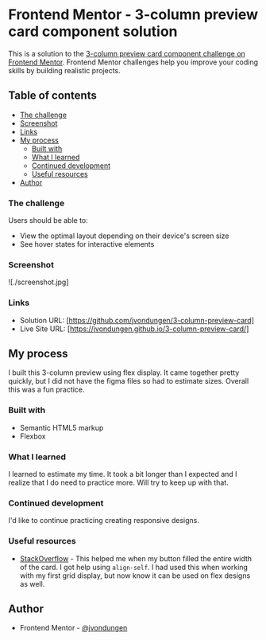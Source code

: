 # Frontend Mentor - 3-column preview card component solution

This is a solution to the [3-column preview card component challenge on Frontend Mentor](https://www.frontendmentor.io/challenges/3column-preview-card-component-pH92eAR2-). Frontend Mentor challenges help you improve your coding skills by building realistic projects. 

## Table of contents


  - [The challenge](#the-challenge)
  - [Screenshot](#screenshot)
  - [Links](#links)
- [My process](#my-process)
  - [Built with](#built-with)
  - [What I learned](#what-i-learned)
  - [Continued development](#continued-development)
  - [Useful resources](#useful-resources)
- [Author](#author)


### The challenge

Users should be able to:

- View the optimal layout depending on their device's screen size
- See hover states for interactive elements

### Screenshot

![./screenshot.jpg]


### Links

- Solution URL: [https://github.com/jvondungen/3-column-preview-card]
- Live Site URL: [https://jvondungen.github.io/3-column-preview-card/]

## My process
I built this 3-column preview using flex display. It came together pretty quickly, but I did not have the figma files so had to estimate sizes. Overall this was a fun practice.

### Built with

- Semantic HTML5 markup
- Flexbox


### What I learned

I learned to estimate my time. It took a bit longer than I expected and I realize that I do need to practice more. Will try to keep up with that.


### Continued development

I'd like to continue practicing creating responsive designs. 


### Useful resources

- [StackOverflow](https://stackoverflow.com/) - This helped me when my button filled the entire width of the card. I got help using `align-self`. I had used this when working with my first grid display, but now know it can be used on flex designs as well.


## Author

- Frontend Mentor - [@jvondungen](https://www.frontendmentor.io/profile/jvondungen)


